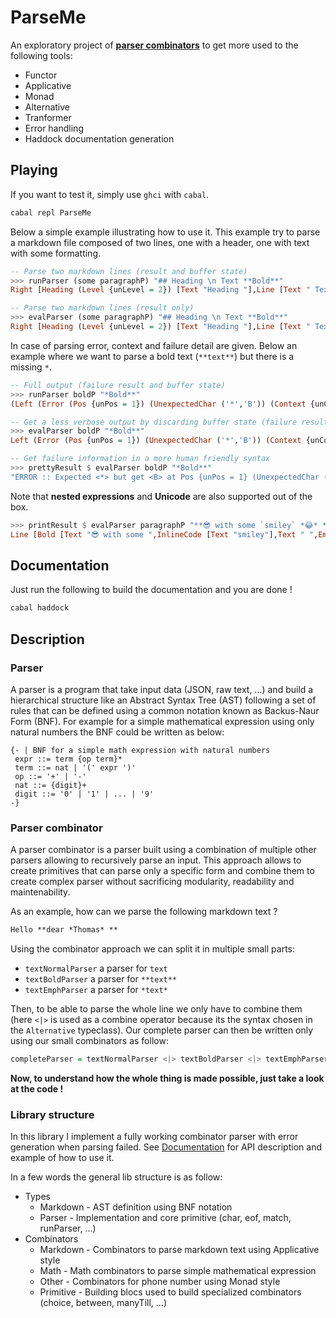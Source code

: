 # ParseMe

An exploratory project of [**parser combinators**](https://en.wikipedia.org/wiki/Parser_combinator) to get more used to the following tools:
  - Functor
  - Applicative
  - Monad
  - Alternative
  - Tranformer
  - Error handling
  - Haddock documentation generation

## Playing
If you want to test it, simply use `ghci` with `cabal`.
```bash
cabal repl ParseMe
```

Below a simple example illustrating how to use it. This example try to parse a markdown file composed of two lines, one with a header, one with text with some formatting.
```haskell
-- Parse two markdown lines (result and buffer state)
>>> runParser (some paragraphP) "## Heading \n Text **Bold**"
Right [Heading (Level {unLevel = 2}) [Text "Heading "],Line [Text " Text ",Bold [Text "Bold"]]],Src {srcPos = Pos {unPos = 26}, srcText = ""})

-- Parse two markdown lines (result only)
>>> evalParser (some paragraphP) "## Heading \n Text **Bold**"
Right [Heading (Level {unLevel = 2}) [Text "Heading "],Line [Text " Text ",Bold [Text "Bold"]]]
```

In case of parsing error, context and failure detail are given. Below an example where we want to parse a bold text (`**text**`) but there is a missing `*`.
```haskell
-- Full output (failure result and buffer state)
>>> runParser boldP "*Bold**"
(Left (Error (Pos {unPos = 1}) (UnexpectedChar ('*','B')) (Context {unContext = "Specific Character"})),Src {srcPos = Pos {unPos = 1}, srcText = "Bold**"})

-- Get a less verbose output by discarding buffer state (failure result only)
>>> evalParser boldP "*Bold**"
Left (Error (Pos {unPos = 1}) (UnexpectedChar ('*','B')) (Context {unContext = "Specific Character"}))

-- Get failure information in a more human friendly syntax
>>> prettyResult $ evalParser boldP "*Bold**"
"ERROR :: Expected <*> but get <B> at Pos {unPos = 1} (UnexpectedChar (*, B) - Specific Character)."
```

Note that **nested expressions** and **Unicode** are also supported out of the box.
```haskell
>>> printResult $ evalParser paragraphP "**😎 with some `smiley` *😂* *🔥* **"
Line [Bold [Text "😎 with some ",InlineCode [Text "smiley"],Text " ",Emph [Text "😂"],Text " ",Emph [Text "🔥"],Text " "]]
```


## Documentation
Just run the following to build the documentation and you are done !
```bash
cabal haddock
```


## Description
### Parser
A parser is a program that take input data (JSON, raw text, ...) and build a hierarchical structure like an Abstract Syntax Tree (AST) following a set of rules that can be defined using a common notation known as Backus-Naur Form (BNF).
For example for a simple mathematical expression using only natural numbers the BNF could be written as below:
```bnf
{- | BNF for a simple math expression with natural numbers
 expr ::= term {op term}*
 term ::= nat | '(' expr ')'
 op ::= '+' | '-'
 nat ::= {digit}+
 digit ::= '0' | '1' | ... | '9'
-}
```

### Parser combinator
A parser combinator is a parser built using a combination of multiple other parsers allowing to recursively parse an input. This approach allows to create primitives that can parse only a specific form and combine them to create complex parser without sacrificing modularity, readability and maintenability.

As an example, how can we parse the following markdown text ?

```markdown
Hello **dear *Thomas* **
```

Using the combinator approach we can split it in multiple small parts:
  - `textNormalParser` a parser for `text`
  - `textBoldParser` a parser for `**text**`
  - `textEmphParser` a parser for `*text*`

Then, to be able to parse the whole line we only have to combine them (here `<|>` is used as a combine operator because its the syntax chosen in the `Alternative` typeclass).
Our complete parser can then be written only using our small combinators as follow:
```haskell
completeParser = textNormalParser <|> textBoldParser <|> textEmphParser
```

**Now, to understand how the whole thing is made possible, just take a look at the code !**


### Library structure
In this library I implement a fully working combinator parser with error generation when parsing failed. See [Documentation](#documentation) for API description and example of how to use it.

In a few words the general lib structure is as follow:
  - Types
    - Markdown - AST definition using BNF notation
    - Parser -  Implementation and core primitive (char, eof, match, runParser, ...)
  - Combinators
    - Markdown - Combinators to parse markdown text using Applicative style
    - Math - Math combinators to parse simple mathematical expression
    - Other - Combinators for phone number using Monad style
    - Primitive - Building blocs used to build specialized combinators (choice, between, manyTill, ...)


